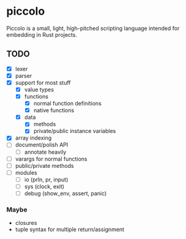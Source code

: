 
# piccolo

Piccolo is a small, light, high-pitched scripting language intended for
embedding in Rust projects.

## TODO

* [X] lexer
* [X] parser
* [X] support for most stuff
    * [X] value types
    * [X] functions
        * [X] normal function definitions
        * [X] native functions
    * [X] data
        * [X] methods
        * [X] private/public instance variables
* [X] array indexing
* [ ] document/polish API
    * [ ] annotate heavily
* [ ] varargs for normal functions
* [ ] public/private methods
* [ ] modules
    * [ ] io (prln, pr, input)
    * [ ] sys (clock, exit)
    * [ ] debug (show_env, assert, panic)
    
### Maybe

* closures
* tuple syntax for multiple return/assignment

